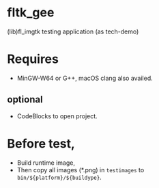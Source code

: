 # fltk_gee
(lib)fl_imgtk testing application (as tech-demo)

# Requires
* MinGW-W64 or G++, macOS clang also availed.

## optional
* CodeBlocks to open project.

# Before test,
* Build runtime image,
* Then copy all images (*.png) in `testimages` to `bin/${platform}/${buildype}`.
